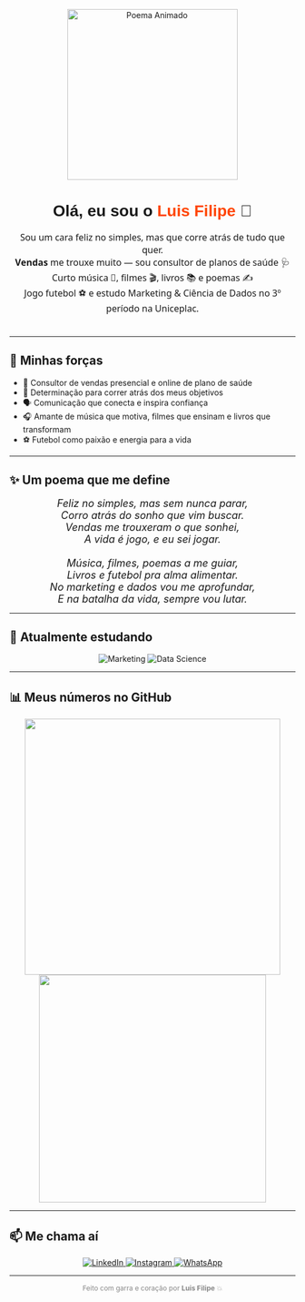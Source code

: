 

<p align="center">
  <img src="https://media.giphy.com/media/3o7aCVXo0zpmQ95I2A/giphy.gif" width="300" alt="Poema Animado">
</p>

<h1 align="center" style="font-family: 'Comic Sans MS', cursive, sans-serif;">
  Olá, eu sou o <span style="color:#FF4500;">Luis Filipe</span> 👋
</h1>

<p align="center" style="font-family: 'Segoe UI', Tahoma, Geneva, Verdana, sans-serif; font-size:16px;">
  Sou um cara feliz no simples, mas que corre atrás de tudo que quer.<br>
  <strong>Vendas</strong> me trouxe muito — sou consultor de planos de saúde 🩺<br>
  Curto música 🎵, filmes 🎬, livros 📚 e poemas ✍️<br>
  Jogo futebol ⚽ e estudo Marketing & Ciência de Dados no 3º período na Uniceplac.<br><br>
</p>

---

## 💪 Minhas forças

- 💼 Consultor de vendas presencial e online de plano de saúde  
- 🎯 Determinação para correr atrás dos meus objetivos  
- 🗣️ Comunicação que conecta e inspira confiança  
- 🎧 Amante de música que motiva, filmes que ensinam e livros que transformam  
- ⚽ Futebol como paixão e energia para a vida  

---

## ✨ Um poema que me define

<p align="center" style="font-style: italic; font-size: 18px; max-width: 600px; margin: auto;">
  <em>
    Feliz no simples, mas sem nunca parar,<br>
    Corro atrás do sonho que vim buscar.<br>
    Vendas me trouxeram o que sonhei,<br>
    A vida é jogo, e eu sei jogar.<br><br>
    Música, filmes, poemas a me guiar,<br>
    Livros e futebol pra alma alimentar.<br>
    No marketing e dados vou me aprofundar,<br>
    E na batalha da vida, sempre vou lutar.
  </em>
</p>

---

## 🎯 Atualmente estudando

<p align="center">
  <img alt="Marketing" src="https://img.shields.io/badge/Marketing-FC8019?style=for-the-badge&logo=marketing&logoColor=white" />
  <img alt="Data Science" src="https://img.shields.io/badge/Ciência_de_Dados-1F8ACB?style=for-the-badge&logo=databricks&logoColor=white" />
</p>

---

## 📊 Meus números no GitHub

<p align="center">
  <img src="https://github-readme-stats.vercel.app/api?username=luisfilipe&show_icons=true&theme=dark" width="450" />
  <img src="https://github-readme-streak-stats.herokuapp.com/?user=luisfilipe&theme=dark" width="400" />
</p>

---

## 📫 Me chama aí

<p align="center">
  <a href="https://www.linkedin.com/in/luisfilipe" target="_blank">
    <img alt="LinkedIn" src="https://img.shields.io/badge/LinkedIn-LuisFilipe-0A66C2?style=for-the-badge&logo=linkedin&logoColor=white" />
  </a>
  <a href="https://www.instagram.com/luisfilipe_oficial" target="_blank">
    <img alt="Instagram" src="https://img.shields.io/badge/Instagram-@luisfilipe__oficial-E4405F?style=for-the-badge&logo=instagram&logoColor=white" />
  </a>
  <a href="https://wa.me/55" target="_blank">
    <img alt="WhatsApp" src="https://img.shields.io/badge/WhatsApp-Me_Chama-25D366?style=for-the-badge&logo=whatsapp&logoColor=white" />
  </a>
</p>

---

<p align="center" style="font-size:12px; color:#888;">
  Feito com garra e coração por <strong>Luis Filipe</strong> 💥
</p>


